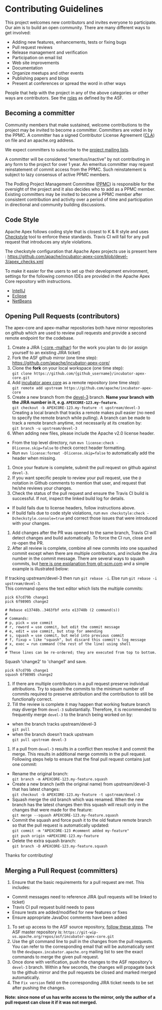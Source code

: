 # Contributing Guidelines

This project welcomes new contributors and invites everyone to participate. Our aim is to build an open community. There are many different ways to get involved:

* Adding new features, enhancements, tests or fixing bugs
* Pull request reviews
* Release management and verification
* Participation on email list
* Web site improvements
* Documentation
* Organize meetups and other events
* Publishing papers and blogs
* Present at conferences or spread the word in other ways

People that help with the project in any of the above categories or other ways are contributors. See the [roles](http://www.apache.org/foundation/how-it-works.html#roles) as defined by the ASF.

## Becoming a committer

Community members that make sustained, welcome contributions to the project may be invited to become a committer. Committers are voted in by the PPMC. A committer has a signed Contributor License Agreement ([CLA](http://www.apache.org/licenses/icla.txt)) on file and an apache.org address.

We expect committers to subscribe to the [project mailing lists](community.html#mailing-lists).  

A committer will be considered “emeritus/inactive” by not contributing in any form to the project for over 1 year. An emeritus committer may request reinstatement of commit access from the PPMC. Such reinstatement is subject to lazy consensus of active PPMC members.

The Podling Project Management Committee ([PPMC](http://incubator.apache.org/guides/ppmc.html)) is responsible for the oversight of the project and it also decides who to add as a PPMC member. Existing committers may be invited to become a PPMC member after consistent contribution and activity over a period of time and participation in directional and community building discussions.

## Code Style
Apache Apex follows coding style that is closest to K & R style and uses [Checkstyle](http://checkstyle.sourceforge.net/) tool to enforce these standards. Travis CI will fail for any pull request that introduces any style violations.

The checkstyle configuration that Apache Apex projects use is present here : https://github.com/apache/incubator-apex-core/blob/devel-3/apex_checks.xml

To make it easier for the users to set up their development environment, settings for the following common IDEs are provided in the Apache Apex Core repository with instructions.
 - [IntelliJ](https://github.com/apache/incubator-apex-core/tree/devel-3/misc/ide-templates/intellij)
 - [Eclipse](https://github.com/apache/incubator-apex-core/tree/devel-3/misc/ide-templates/eclipse)
 - [NetBeans](https://github.com/apache/incubator-apex-core/tree/devel-3/misc/ide-templates/netbeans)

## Opening Pull Requests (contributors)

The apex-core and apex-malhar repositories both have mirror repositories on github which are used to review pull requests and provide a second remote endpoint for the codebase.

1. Create a JIRA ([-core](https://issues.apache.org/jira/browse/APEXCORE/),[-malhar](https://issues.apache.org/jira/browse/APEXMALHAR/)) for the work you plan to do (or assign yourself to an existing JIRA ticket)
1. Fork the ASF github mirror (one time step):
   https://github.com/apache/incubator-apex-core/  
1. Clone the **fork** on your local workspace (one time step):  
  `git clone https://github.com/{github_username}/incubator-apex-core.git`
1. Add [incubator apex core](https://github.com/apache/incubator-apex-core) as a remote repository (one time step):  
`git remote add upstream https://github.com/apache/incubator-apex-core`
1. Create a new branch from the [devel-3](https://github.com/apache/incubator-apex-core/tree/devel-3) branch. **Name your branch with the JIRA number in it, e.g. `APEXCORE-123.my-feature`.**  
`git checkout -b APEXCORE-123.my-feature -t upstream/devel-3`  
Creating a local branch that tracks a remote makes pull easier (no need to specify the remote branch while pulling). A branch can be made to track a remote branch anytime, not necessarily at its creation by:  
`git branch -u upstream/devel-3`
1. When adding new files, please include the Apache v2.0 license header.
  - From the top level directory, run `mvn license:check -Dlicense.skip=false` to check correct header formatting.
  - Run `mvn license:format -Dlicense.skip=false` to automatically add the header when missing.
1. Once your feature is complete, submit the pull request on github against `devel-3`.
1. If you want specific people to review your pull request, use the `@` notation in Github comments to mention that user, and request that he/she reviews your changes.
1. Check the status of the pull request and ensure the Travis CI build is successful. If not, inspect the linked build log for details.
  - If build fails due to license headers, follow instructions above.
  - If build fails due to code style violations, run `mvn checkstyle:check -Dcheckstyle.console=true` and correct those issues that were introduced with your changes. 
1. Add changes after the PR was opened to the same branch, Travis CI will detect changes and build automatically. To force the CI run, close and re-open the PR.
1. After all review is complete, combine all new commits into one squashed commit except when there are multiple contributors, and include the Jira number in the commit message. There are several ways to squash commits, but [here is one explanation from git-scm.com](https://git-scm.com/book/en/v2/Git-Tools-Rewriting-History#Squashing-Commits) and a simple example is illustrated below:

  If tracking upstream/devel-3 then run `git rebase -i`. Else run `git rebase -i upstream/devel-3`.  
  This command opens the text editor which lists the multiple commits:

  ```
  pick 67cd79b change1
  pick 6f98905 change2

  # Rebase e13748b..3463fbf onto e13748b (2 command(s))
  #
  # Commands:
  # p, pick = use commit
  # r, reword = use commit, but edit the commit message
  # e, edit = use commit, but stop for amending
  # s, squash = use commit, but meld into previous commit
  # f, fixup = like "squash", but discard this commit's log message
  # x, exec = run command (the rest of the line) using shell
  #
  # These lines can be re-ordered; they are executed from top to bottom.
  ```
  Squash 'change2' to 'change1' and save.

  ```
  pick 67cd79b change1
  squash 6f98905 change2
  ```
1. If there are multiple contributors in a pull request preserve individual attributions. Try to squash the commits to the minimum number of commits required to preserve attribution and the contribution to still be functionally correct.
1. Till the review is complete it may happen that working feature branch may diverge from `devel-3` substantially. Therefore, it is recommended to frequently merge `devel-3` to the branch being worked on by:
  * when the branch tracks upstream/devel-3  
  `git pull`
  * when the branch doesn't track upstream  
  `git pull upstream devel-3`
1. If a pull from `devel-3` results in a conflict then resolve it and commit the merge. This results in additional merge commits in the pull request. Following steps help to ensure that the final pull request contains just one commit:
  * Rename the original branch:  
  `git branch -m APEXCORE-123.my-feature.squash`
  * Create a new branch (with the original name) from upstream/devel-3 that has latest changes:   
  `git checkout -b APEXCORE-123.my-feature -t upstream/devel-3`
  * Squash merge the old branch which was renamed. When the new branch has the latest changes then this squash will result only in the changes that were made for the feature:  
  `git merge --squash APEXCORE-123.my-feature.squash`
  * Commit the squash and force push it to the old feature remote branch so that the pull request is automatically updated:    
  `git commit -m "APEXCORE-123 #comment added my-feature" `  
  `git push origin +APEXCORE-123.my-feature`
  * Delete the extra squash branch:  
  `git branch -D APEXCORE-123.my-feature.squash`

Thanks for contributing!

## Merging a Pull Request (committers)

1. Ensure that the basic requirements for a pull request are met. This includes:
  - Commit messages need to reference JIRA (pull requests will be linked to ticket)
  - Travis CI pull request build needs to pass
  - Ensure tests are added/modified for new features or fixes
  - Ensure appropriate JavaDoc comments have been added
1. To set up access to the ASF source repository, [follow these steps](https://git-wip-us.apache.org/#committers-getting-started). The ASF master repository is: `https://git-wip-us.apache.org/repos/asf/incubator-apex-core.git`
1. Use the git command line to pull in the changes from the pull requests. You can refer to the corresponding email that will be automatically sent to the `dev@apex.incubator.apache.org` mailing list to see the exact commands to merge the given pull request.
1. Once done with verification, push the changes to the ASF repository's `devel-3` branch. Within a few
seconds, the changes will propagate back to the github mirror and the pull requests be closed and marked merged automatically.
1. The `Fix version` field on the corresponding JIRA ticket needs to be set after pushing the changes.

**Note: since none of us has write access to the mirror, only the author of a pull request can close it if it was not merged.**
